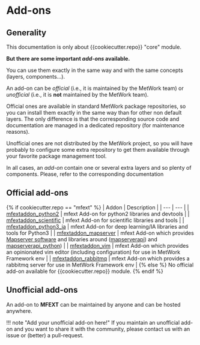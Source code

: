 # Add-ons

## Generality

This documentation is only about {{cookiecutter.repo}} "core" module.

**But there are some important *add-ons* available.**

You can use them exactly in the same way and with the same concepts (layers, components...).

An add-on can be *official* (i.e., it is maintained by the MetWork team) or *unofficial* (i.e., it is **not** maintained by the MetWork team).

Official ones are available in standard MetWork package repositories, so you can install them exactly
in the same way than for other non default layers. The only difference is that the corresponding source code and documentation are managed in a dedicated repository (for maintenance reasons).

Unofficial ones are not distributed by the MetWork project, so you will have probably to configure some extra repository to get them available through your favorite package management tool.

In all cases, an *add-on* contain one or several extra layers and so plenty of components. Please, refer to the corresponding documentation

## Official add-ons

{% if cookiecutter.repo == "mfext" %}
| Addon | Description |
| --- | --- |
| [mfextaddon_python2](https://github.com/metwork-framework/mfextaddon_python2) | mfext Add-on for python2 libraries and devtools |
| [mfextaddon_scientific](https://github.com/metwork-framework/mfextaddon_scientific) | mfext Add-on for scientific libraries and tools |
| [mfextaddon_python3_ia](https://github.com/metwork-framework/mfextaddon_python3_ia) | mfext Add-on for deep learning/IA libraries and tools for Python3 |
| [mfextaddon_mapserver](https://github.com/metwork-framework/mfextaddon_mapserver) | mfext Add-on which provides [Mapserver software](https://mapserver.org) and libraries around ([mapserverapi](https://github.com/metwork-framework/mapserverapi)) and [mapserverapi_python](https://github.com/metwork-framework/mapserverapi_python)) |
| [mfextaddon_vim](https://github.com/metwork-framework/mfextaddon_vim) | mfext Add-on which provides an opinionated vim editor (including configuration) for use in MetWork Framework env |
| [mfextaddon_rabbitmq](https://github.com/metwork-framework/mfextaddon_rabbitmq) | mfext Add-on which provides a rabbitmq server for use in MetWork Framework env |
{% else %}
No official add-on available for {{cookiecutter.repo}} module.
{% endif %}

## Unofficial add-ons

An add-on to **MFEXT** can be maintained by anyone and can be hosted anywhere.

!!! note "Add your unofficial add-on here!"
	If you maintain an unofficial add-on and you want to share it with the
    community, please contact us with an issue or (better) a pull-request.
